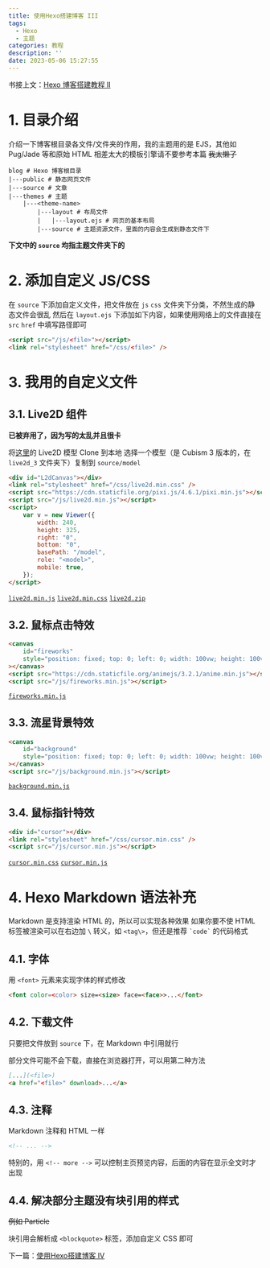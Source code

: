 ```yaml
---
title: 使用Hexo搭建博客 III
tags:
  - Hexo
  - 主题
categories: 教程
description: ''
date: 2023-05-06 15:27:55
---
```


书接上文：[Hexo 博客搭建教程 II](/2023/05/06/hexo-blog-2)

<!-- more -->

<!-- more -->

# 1. 目录介绍

介绍一下博客根目录各文件/文件夹的作用，我的主题用的是 EJS，其他如 Pug/Jade 等和原始 HTML 相差太大的模板引擎请不要参考本篇 ~~我太懒了~~

```
blog # Hexo 博客根目录
|---public # 静态网页文件
|---source # 文章
|---themes # 主题
    |---<theme-name>
        |---layout # 布局文件
        |   |---layout.ejs # 网页的基本布局
        |---source # 主题资源文件，里面的内容会生成到静态文件下
```

**下文中的 `source` 均指主题文件夹下的**

# 2. 添加自定义 JS/CSS

在 `source` 下添加自定义文件，把文件放在 `js` `css` 文件夹下分类，不然生成的静态文件会很乱
然后在 `layout.ejs` 下添加如下内容，如果使用网络上的文件直接在 `src` `href` 中填写路径即可

```html
<script src="/js/<file>"></script>
<link rel="stylesheet" href="/css/<file>" />
```

# 3. 我用的自定义文件

## 3.1. Live2D 组件

**已被弃用了，因为写的太乱并且很卡**

将[这里](https://github.com/imuncle/live2d)的 Live2D 模型 Clone 到本地
选择一个模型（是 Cubism 3 版本的，在 `live2d_3` 文件夹下）复制到 `source/model`

```html
<div id="L2dCanvas"></div>
<link rel="stylesheet" href="/css/live2d.min.css" />
<script src="https://cdn.staticfile.org/pixi.js/4.6.1/pixi.min.js"></script>
<script src="/js/live2d.min.js"></script>
<script>
    var v = new Viewer({
        width: 240,
        height: 325,
        right: "0",
        bottom: "0",
        basePath: "/model",
        role: "<model>",
        mobile: true,
    });
</script>
```

[`live2d.min.js`](https://static-argvchs.netlify.app/js/live2d.min.js) [`live2d.min.css`](https://static-argvchs.netlify.app/css/live2d.min.css) [`live2d.zip`](https://static-argvchs.netlify.app/assets/model.zip)

## 3.2. 鼠标点击特效

```html
<canvas
    id="fireworks"
    style="position: fixed; top: 0; left: 0; width: 100vw; height: 100vh; pointer-events: none; z-index: 32767"
></canvas>
<script src="https://cdn.staticfile.org/animejs/3.2.1/anime.min.js"></script>
<script src="/js/fireworks.min.js"></script>
```

[`fireworks.min.js`](https://static-argvchs.netlify.app/js/fireworks.min.js)

## 3.3. 流星背景特效

```html
<canvas
    id="background"
    style="position: fixed; top: 0; left: 0; width: 100vw; height: 100vh; pointer-events: none; z-index: -1"
></canvas>
<script src="/js/background.min.js"></script>
```

[`background.min.js`](https://static-argvchs.netlify.app/js/background.min.js)

## 3.4. 鼠标指针特效

```html
<div id="cursor"></div>
<link rel="stylesheet" href="/css/cursor.min.css" />
<script src="/js/cursor.min.js"></script>
```

[`cursor.min.css`](https://static-argvchs.netlify.app/css/cursor.min.css) [`cursor.min.js`](https://static-argvchs.netlify.app/js/cursor.min.js)

# 4. Hexo Markdown 语法补充

Markdown 是支持渲染 HTML 的，所以可以实现各种效果
如果你要不使 HTML 标签被渲染可以在右边加 `\` 转义，如 `<tag\>`，但还是推荐 `` `code` `` 的代码格式

## 4.1. 字体

用 `<font>` 元素来实现字体的样式修改

```markdown
<font color=<color> size=<size> face=<face>>...</font>
```

## 4.2. 下载文件

只要把文件放到 `source` 下，在 Markdown 中引用就行

部分文件可能不会下载，直接在浏览器打开，可以用第二种方法

```markdown
[...](<file>)
<a href="<file>" download>...</a>
```

## 4.3. 注释

Markdown 注释和 HTML 一样

```markdown
<!-- ... -->
```

特别的，用 `<!-- more -->` 可以控制主页预览内容，后面的内容在显示全文时才出现

## 4.4. 解决部分主题没有块引用的样式

~~例如 Particle~~

块引用会解析成 `<blockquote>` 标签，添加自定义 CSS 即可

下一篇：[使用Hexo搭建博客 IV](/2023/05/06/hexo-blog-4)